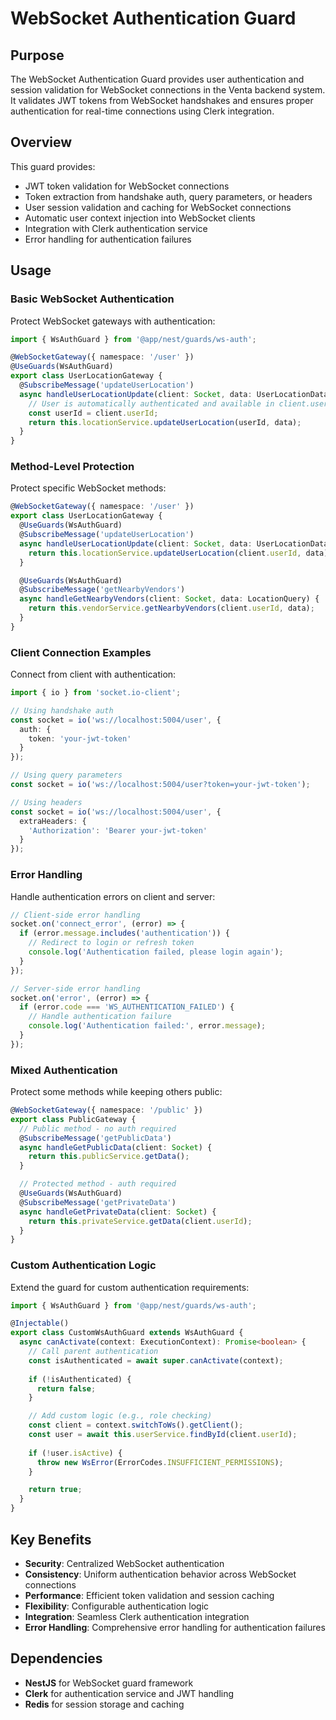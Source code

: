 # WebSocket Authentication Guard

## Purpose

The WebSocket Authentication Guard provides user authentication and session validation for WebSocket connections in the Venta backend system. It validates JWT tokens from WebSocket handshakes and ensures proper authentication for real-time connections using Clerk integration.

## Overview

This guard provides:
- JWT token validation for WebSocket connections
- Token extraction from handshake auth, query parameters, or headers
- User session validation and caching for WebSocket connections
- Automatic user context injection into WebSocket clients
- Integration with Clerk authentication service
- Error handling for authentication failures

## Usage

### Basic WebSocket Authentication

Protect WebSocket gateways with authentication:

```typescript
import { WsAuthGuard } from '@app/nest/guards/ws-auth';

@WebSocketGateway({ namespace: '/user' })
@UseGuards(WsAuthGuard)
export class UserLocationGateway {
  @SubscribeMessage('updateUserLocation')
  async handleUserLocationUpdate(client: Socket, data: UserLocationData) {
    // User is automatically authenticated and available in client.userId
    const userId = client.userId;
    return this.locationService.updateUserLocation(userId, data);
  }
}
```

### Method-Level Protection

Protect specific WebSocket methods:

```typescript
@WebSocketGateway({ namespace: '/user' })
export class UserLocationGateway {
  @UseGuards(WsAuthGuard)
  @SubscribeMessage('updateUserLocation')
  async handleUserLocationUpdate(client: Socket, data: UserLocationData) {
    return this.locationService.updateUserLocation(client.userId, data);
  }

  @UseGuards(WsAuthGuard)
  @SubscribeMessage('getNearbyVendors')
  async handleGetNearbyVendors(client: Socket, data: LocationQuery) {
    return this.vendorService.getNearbyVendors(client.userId, data);
  }
}
```

### Client Connection Examples

Connect from client with authentication:

```typescript
import { io } from 'socket.io-client';

// Using handshake auth
const socket = io('ws://localhost:5004/user', {
  auth: {
    token: 'your-jwt-token'
  }
});

// Using query parameters
const socket = io('ws://localhost:5004/user?token=your-jwt-token');

// Using headers
const socket = io('ws://localhost:5004/user', {
  extraHeaders: {
    'Authorization': 'Bearer your-jwt-token'
  }
});
```

### Error Handling

Handle authentication errors on client and server:

```typescript
// Client-side error handling
socket.on('connect_error', (error) => {
  if (error.message.includes('authentication')) {
    // Redirect to login or refresh token
    console.log('Authentication failed, please login again');
  }
});

// Server-side error handling
socket.on('error', (error) => {
  if (error.code === 'WS_AUTHENTICATION_FAILED') {
    // Handle authentication failure
    console.log('Authentication failed:', error.message);
  }
});
```

### Mixed Authentication

Protect some methods while keeping others public:

```typescript
@WebSocketGateway({ namespace: '/public' })
export class PublicGateway {
  // Public method - no auth required
  @SubscribeMessage('getPublicData')
  async handleGetPublicData(client: Socket) {
    return this.publicService.getData();
  }

  // Protected method - auth required
  @UseGuards(WsAuthGuard)
  @SubscribeMessage('getPrivateData')
  async handleGetPrivateData(client: Socket) {
    return this.privateService.getData(client.userId);
  }
}
```

### Custom Authentication Logic

Extend the guard for custom authentication requirements:

```typescript
import { WsAuthGuard } from '@app/nest/guards/ws-auth';

@Injectable()
export class CustomWsAuthGuard extends WsAuthGuard {
  async canActivate(context: ExecutionContext): Promise<boolean> {
    // Call parent authentication
    const isAuthenticated = await super.canActivate(context);
    
    if (!isAuthenticated) {
      return false;
    }

    // Add custom logic (e.g., role checking)
    const client = context.switchToWs().getClient();
    const user = await this.userService.findById(client.userId);
    
    if (!user.isActive) {
      throw new WsError(ErrorCodes.INSUFFICIENT_PERMISSIONS);
    }

    return true;
  }
}
```

## Key Benefits

- **Security**: Centralized WebSocket authentication
- **Consistency**: Uniform authentication behavior across WebSocket connections
- **Performance**: Efficient token validation and session caching
- **Flexibility**: Configurable authentication logic
- **Integration**: Seamless Clerk authentication integration
- **Error Handling**: Comprehensive error handling for authentication failures

## Dependencies

- **NestJS** for WebSocket guard framework
- **Clerk** for authentication service and JWT handling
- **Redis** for session storage and caching 